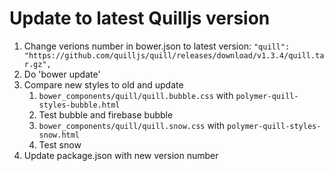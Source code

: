 # Update to latest Quilljs version

  1. Change verions number in bower.json to latest version: `"quill": "https://github.com/quilljs/quill/releases/download/v1.3.4/quill.tar.gz",`
  2. Do 'bower update'
  3. Compare new styles to old and update
      1. `bower_components/quill/quill.bubble.css` with `polymer-quill-styles-bubble.html`
      1. Test bubble and firebase bubble
      1. `bower_components/quill/quill.snow.css` with `polymer-quill-styles-snow.html`
      1. Test snow
  4. Update package.json with new version number


